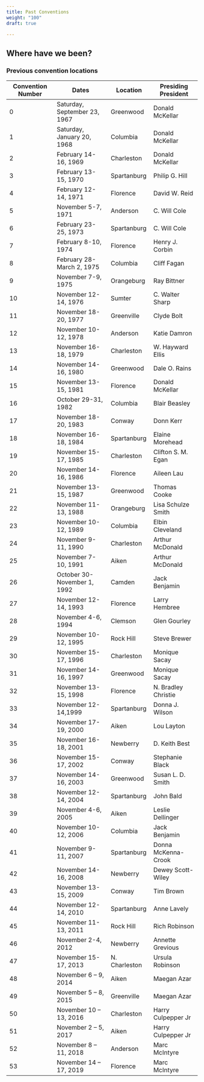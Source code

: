 ```yaml
---
title: Past Conventions
weight: "100"
draft: true

---
```

## Where have we been?

### Previous convention locations

| Convention Number | Dates | Location | Presiding President |
| --- | --- | --- | --- |
| 0 | Saturday, September 23, 1967 | Greenwood | Donald McKellar |
| 1 | Saturday, January 20, 1968 | Columbia | Donald McKellar |
| 2 | February 14-16, 1969 | Charleston | Donald McKellar |
| 3 | February 13-15, 1970 | Spartanburg | Philip G. Hill |
| 4 | February 12-14, 1971 | Florence | David W. Reid |
| 5 | November 5-7, 1971 | Anderson | C. Will Cole |
| 6 | February 23-25, 1973 | Spartanburg | C. Will Cole |
| 7 | February 8-10, 1974 | Florence | Henry J. Corbin |
| 8 | February 28-March 2, 1975 | Columbia | Cliff Fagan |
| 9 | November 7-9, 1975 | Orangeburg | Ray Bittner |
| 10 | November 12-14, 1976 | Sumter | C. Walter Sharp |
| 11 | November 18-20, 1977 | Greenville | Clyde Bolt |
| 12 | November 10-12, 1978 | Anderson | Katie Damron |
| 13 | November 16-18, 1979 | Charleston | W. Hayward Ellis |
| 14 | November 14-16, 1980 | Greenwood | Dale O. Rains |
| 15 | November 13-15, 1981 | Florence | Donald McKellar |
| 16 | October 29-31, 1982 | Columbia | Blair Beasley |
| 17 | November 18-20, 1983 | Conway | Donn Kerr |
| 18 | November 16-18, 1984 | Spartanburg | Elaine Morehead |
| 19 | November 15-17, 1985 | Charleston | Clifton S. M. Egan |
| 20 | November 14-16, 1986 | Florence | Aileen Lau |
| 21 | November 13-15, 1987 | Greenwood | Thomas Cooke |
| 22 | November 11-13, 1988 | Orangeburg | Lisa Schulze Smith |
| 23 | November 10-12, 1989 | Columbia | Elbin Cleveland |
| 24 | November 9-11, 1990 | Charleston | Arthur McDonald |
| 25 | November 7-10, 1991 | Aiken | Arthur McDonald |
| 26 | October 30-November 1, 1992 | Camden | Jack Benjamin |
| 27 | November 12-14, 1993 | Florence | Larry Hembree |
| 28 | November 4-6, 1994 | Clemson | Glen Gourley |
| 29 | November 10-12, 1995 | Rock Hill | Steve Brewer |
| 30 | November 15-17, 1996 | Charleston | Monique Sacay |
| 31 | November 14-16, 1997 | Greenwood | Monique Sacay |
| 32 | November 13-15, 1998 | Florence | N. Bradley Christie |
| 33 | November 12-14,1999 | Spartanburg | Donna J. Wilson |
| 34 | November 17-19, 2000 | Aiken | Lou Layton |
| 35 | November 16-18, 2001 | Newberry | D. Keith Best |
| 36 | November 15-17, 2002 | Conway | Stephanie Black |
| 37 | November 14-16, 2003 | Greenwood | Susan L. D. Smith |
| 38 | November 12-14, 2004 | Spartanburg | John Bald |
| 39 | November 4-6, 2005 | Aiken | Leslie Dellinger |
| 40 | November 10-12, 2006 | Columbia | Jack Benjamin |
| 41 | November 9-11, 2007 | Spartanburg | Donna McKenna-Crook |
| 42 | November 14-16, 2008 | Newberry | Dewey Scott-Wiley |
| 43 | November 13-15, 2009 | Conway | Tim Brown |
| 44 | November 12-14, 2010 | Spartanburg | Anne Lavely |
| 45 | November 11-13, 2011 | Rock Hill | Rich Robinson |
| 46 | November 2-4, 2012 | Newberry | Annette Grevious |
| 47 | November 15-17, 2013 | N. Charleston | Ursula Robinson |
| 48 | November 6 – 9, 2014 | Aiken | Maegan Azar |
| 49 | November 5 – 8, 2015 | Greenville | Maegan Azar |
| 50 | November 10 – 13, 2016 | Charleston | Harry Culpepper Jr |
| 51 | November 2 – 5, 2017 | Aiken | Harry Culpepper Jr |
| 52 | November 8 – 11, 2018 | Anderson | Marc McIntyre |
| 53 | November 14 – 17, 2019 | Florence | Marc McIntyre |
